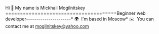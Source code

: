 Hi 👋 My name is Mickhail Mogilnitskey
======================================Beginner web developer----------------------* 🌍  I'm based in Moscow* ✉️  You can contact me at [mogilnitskey@yahoo.com](mailto:mogilnitskey@yahoo.com)
